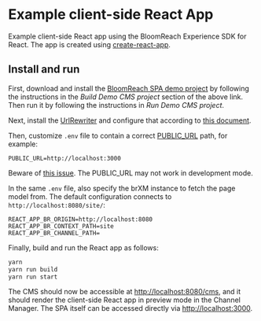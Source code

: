 # Example client-side React App

Example client-side React app using the BloomReach Experience SDK for React. The app is created using [create-react-app](https://github.com/facebook/create-react-app).

## Install and run

First, download and install the [BloomReach SPA demo project](https://github.com/onehippo/hippo-demo-spa-integration)
by following the instructions in the *Build Demo CMS project* section of the above link. Then run it by following the 
instructions in *Run Demo CMS project*.

Next, install the [UrlRewriter](https://documentation.bloomreach.com/library/enterprise/enterprise-features/url-rewriter/installation.html)
and configure that according to [this document](https://documentation.bloomreach.com/library/concepts/spa-plus/url-rewriter-rules.html).

Then, customize `.env` file to contain a correct [PUBLIC_URL](https://create-react-app.dev/docs/using-the-public-folder) path, for example:
```
PUBLIC_URL=http://localhost:3000
```

Beware of [this issue](https://github.com/facebook/create-react-app/pull/7259). The PUBLIC_URL may not work in development mode.

In the same `.env` file, also specify the brXM instance to fetch the page model from. The default configuration 
connects to `http://localhost:8080/site/`:

```
REACT_APP_BR_ORIGIN=http://localhost:8080
REACT_APP_BR_CONTEXT_PATH=site
REACT_APP_BR_CHANNEL_PATH=
```

Finally, build and run the React app as follows:

```bash
yarn
yarn run build
yarn run start
```

The CMS should now be accessible at <http://localhost:8080/cms>, and it should render the client-side React app in preview
mode in the Channel Manager. The SPA itself can be accessed directly via <http://localhost:3000>.

